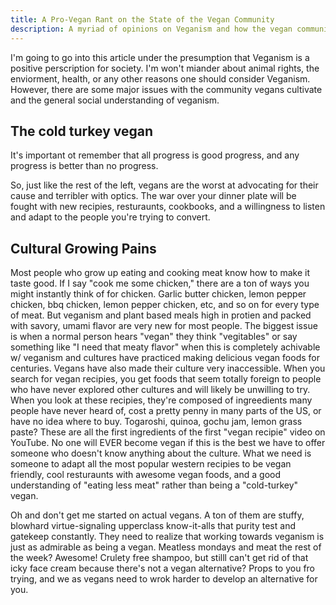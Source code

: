 ```yaml
---
title: A Pro-Vegan Rant on the State of the Vegan Community
description: A myriad of opinions on Veganism and how the vegan community can expand its reach and efficacy
---
```


I'm going to go into this article under the presumption that Veganism is a positive perscription for society. I'm won't miander about animal rights, the enviorment, health, or any other reasons one should consider Veganism. However, there are some major issues with the community vegans cultivate and the general social understanding of veganism.

## The cold turkey vegan
It's important ot remember that all progress is good progress, and any progress is better than no progress.

So, just like the rest of the left, vegans are the worst at advocating for their cause and terribler with optics.
The war over your dinner plate will be fought with new recipies, resturaunts, cookbooks, and a willingness to listen and adapt to the people you're trying to convert.

## Cultural Growing Pains
Most people who grow up eating and cooking meat know how to make it taste good.
If I say "cook me some chicken," there are a ton of ways you might instantly think of for chicken. Garlic butter chicken, lemon pepper chicken, bbq chicken, lemon pepper chicken, etc, and so on for every type of meat.
But veganism and plant based meals high in protien and packed with savory, umami flavor are very new for most people. The biggest issue is when a normal person hears "vegan" they think "vegitables" or say something like "I need that meaty flavor" when this is completely achivable w/ veganism and cultures have practiced making delicious vegan foods for centuries.
Vegans have also made their culture very inaccessible. When you search for vegan recipies, you get foods that seem totally foreign to people who have never explored other cultures and will likely be unwilling to try.
When you look at these recipies, they're composed of ingreedients many people have never heard of, cost a pretty penny in many parts of the US, or have no idea where to buy.
Togaroshi, quinoa, gochu jam, lemon grass paste? These are all the first ingredients of the first "vegan recipie" video on YouTube.
No one will EVER become vegan if this is the best we have to offer someone who doesn't know anything about the culture.
What we need is someone to adapt all the most popular western recipies to be vegan friendly, cool resturaunts with awesome vegan foods, and a good understanding of "eating less meat" rather than being a "cold-turkey" vegan.



Oh and don't get me started on actual vegans. A ton of them are stuffy, blowhard virtue-signaling upperclass know-it-alls that purity test and gatekeep constantly.
They need to realize that working towards veganism is just as admirable as being a vegan.
Meatless mondays and meat the rest of the week? Awesome! Crulety free shampoo, but stilll can't get rid of that icky face cream because there's not a vegan alternative? Props to you fro trying, and we as vegans need to wrok harder to develop an alternative for you.